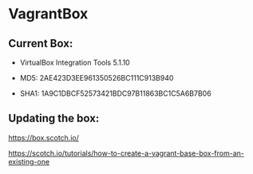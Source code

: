 # VagrantBox

## Current Box:
  
  * VirtualBox Integration Tools 5.1.10

  *  MD5:  2AE423D3EE961350526BC111C913B940
  *  SHA1: 1A9C1DBCF52573421BDC97B11863BC1C5A6B7B06

## Updating the box:
https://box.scotch.io/

https://scotch.io/tutorials/how-to-create-a-vagrant-base-box-from-an-existing-one

